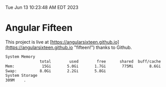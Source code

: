 Tue Jun 13 10:23:48 AM EDT 2023

# Angular Fifteen


This project is live at [https://angularsixteen.github.io](https://angularsixteen.github.io "fifteen!") thanks to Github.

```bash
System Memory
               total        used        free      shared  buff/cache   available
Mem:            15Gi       5.0Gi       1.7Gi       775Mi       8.6Gi       9.2Gi
Swap:          8.0Gi       2.2Gi       5.8Gi
System Storage
309M	.
